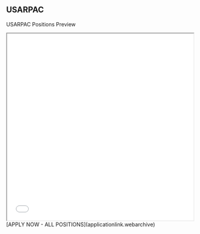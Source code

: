 ## USARPAC 

USARPAC Positions Preview

<iframe src ="m.html" height = "500" width = "500"></iframe>
 [APPLY NOW - ALL POSITIONS](applicationlink.webarchive)
